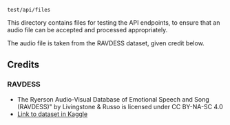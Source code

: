 `test/api/files`

This directory contains files for testing the API endpoints, to ensure that an audio file can be accepted and processed appropriately.

The audio file is taken from the RAVDESS dataset, given credit below.

## Credits
### RAVDESS
* The Ryerson Audio-Visual Database of Emotional Speech and Song (RAVDESS)" by Livingstone & Russo is licensed under CC BY-NA-SC 4.0
* [Link to dataset in Kaggle](https://www.kaggle.com/uwrfkaggler/ravdess-emotional-speech-audio)